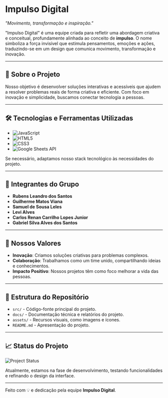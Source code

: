 # Impulso Digital

*"Movimento, transformação e inspiração."*  

"Impulso Digital" é uma equipe criada para refletir uma abordagem criativa e conceitual, profundamente alinhada ao conceito de **impulso**. O nome simboliza a força invisível que estimula pensamentos, emoções e ações, traduzindo-se em um design que comunica movimento, transformação e inovação.

---

## 📝 Sobre o Projeto

Nosso objetivo é desenvolver soluções interativas e acessíveis que ajudem a resolver problemas reais de forma criativa e eficiente. Com foco em inovação e simplicidade, buscamos conectar tecnologia a pessoas.

---

## 🛠️ Tecnologias e Ferramentas Utilizadas

- ![JavaScript](https://img.shields.io/badge/-JavaScript-F7DF1E?logo=javascript&logoColor=black&style=flat-square)  
- ![HTML5](https://img.shields.io/badge/-HTML5-E34F26?logo=html5&logoColor=white&style=flat-square)  
- ![CSS3](https://img.shields.io/badge/-CSS3-1572B6?logo=css3&logoColor=white&style=flat-square)  
- ![Google Sheets API](https://img.shields.io/badge/-Google_Sheets_API-34A853?logo=google-sheets&logoColor=white&style=flat-square)  

Se necessário, adaptamos nosso stack tecnológico às necessidades do projeto.  

---

## 👥 Integrantes do Grupo

- **Rubens Leandro dos Santos**  
- **Guilherme Matos Viana**  
- **Samuel de Sousa Leles**  
- **Levi Alves**  
- **Carlos Renan Carrilho Lopes Junior**  
- **Gabriel Silva Alves dos Santos**  

---

## 🎯 Nossos Valores

- **Inovação**: Criamos soluções criativas para problemas complexos.  
- **Colaboração**: Trabalhamos como um time unido, compartilhando ideias e conhecimentos.  
- **Impacto Positivo**: Nossos projetos têm como foco melhorar a vida das pessoas.  

---

## 📂 Estrutura do Repositório

- `src/` - Código-fonte principal do projeto.  
- `docs/` - Documentação técnica e relatórios do projeto.  
- `assets/` - Recursos visuais, como imagens e ícones.  
- `README.md` - Apresentação do projeto.  

---

## 📈 Status do Projeto

![Project Status](https://img.shields.io/badge/Status-Em_desenvolvimento-yellow?style=flat-square)  

Atualmente, estamos na fase de desenvolvimento, testando funcionalidades e refinando o design da interface.

---

Feito com 💡 e dedicação pela equipe **Impulso Digital**.
